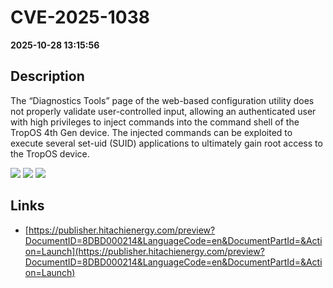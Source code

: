 # CVE-2025-1038

**2025-10-28 13:15:56**

## Description
The “Diagnostics Tools” page of the web-based configuration utility does not properly validate user-controlled input, allowing an authenticated user with high privileges to inject commands into the command shell of the TropOS 4th Gen device. The injected commands can be exploited to execute several set-uid (SUID) applications to ultimately gain root access to the TropOS device.

![](https://img.shields.io/static/v1?label=Score&message=7.5&color=red)
![](https://img.shields.io/static/v1?label=Severity&message=HIGH&color=red)
![](https://img.shields.io/static/v1?label=CWE&message=RCE&color=green)

## Links
- [https://publisher.hitachienergy.com/preview?DocumentID=8DBD000214&LanguageCode=en&DocumentPartId=&Action=Launch](https://publisher.hitachienergy.com/preview?DocumentID=8DBD000214&LanguageCode=en&DocumentPartId=&Action=Launch)
